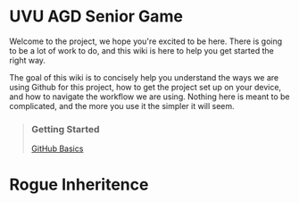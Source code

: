 # UVU AGD Senior Game
Welcome to the project, we hope you're excited to be here. There is going to be a lot of work to do, and this wiki is here to help you get started the right way.

The goal of this wiki is to concisely help you understand the ways we are using Github for this project, how to get the project set up on your device, and how to navigate the workflow we are using. Nothing here is meant to be complicated, and the more you use it the simpler it will seem.

> ### Getting Started
> [GitHub Basics](https://github.com/3D-Animation-Cohort-of-2021/Senior-Game-2022/wiki/GitHub-Basics)
# Rogue Inheritence
